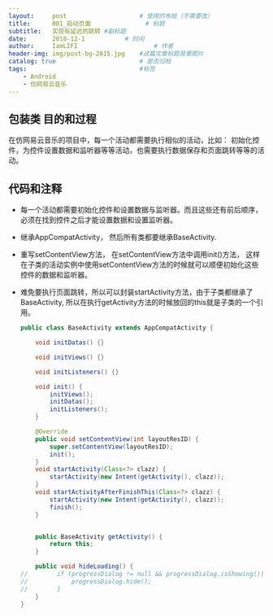 ```yaml
---
layout:     post                    # 使用的布局（不需要改）
title:      001_启动页面               # 标题
subtitle:   实现有延迟的跳转 #副标题
date:       2018-12-1           # 时间
author:     IamLIFI                     # 作者
header-img: img/post-bg-2015.jpg    #这篇文章标题背景图片
catalog: true                       # 是否归档
tags:                               #标签
    - Android
    - 仿网易云音乐
---
```


## 包装类 目的和过程


在仿网易云音乐的项目中，每一个活动都需要执行相似的活动，比如： 初始化控件，为控件设置数据和监听器等等活动，也需要执行数据保存和页面跳转等等的活动。

## 代码和注释
- 每一个活动都需要初始化控件和设置数据与监听器。而且这些还有前后顺序，必须在找到控件之后才能设置数据和设置监听器。
- 继承AppCompatActivity， 然后所有类都要继承BaseActivity.
- 重写setContentView方法， 在setContentView方法中调用init()方法， 这样在子类的活动实例中使用setContentView方法的时候就可以顺便初始化这些控件的数据和监听器。
- 难免要执行页面跳转，所以可以封装startActivity方法，由于子类都继承了BaseActivity, 所以在执行getActivity方法的时候放回的this就是子类的一个引用。



  ```java  
  public class BaseActivity extends AppCompatActivity {

      void initDatas() {}

      void initViews() {}

      void initListeners() {}

      void init() {
          initViews();
          initDatas();
          initListeners();
      }

      @Override
      public void setContentView(int layoutResID) {
          super.setContentView(layoutResID);
          init();
      }
      void startActivity(Class<?> clazz) {
          startActivity(new Intent(getActivity(), clazz));
      }
      void startActivityAfterFinishThis(Class<?> clazz) {
          startActivity(new Intent(getActivity(), clazz));
          finish();
      }


      public BaseActivity getActivity() {
          return this;
      }

      public void hideLoading() {
  //        if (progressDialog != null && progressDialog.isShowing()) {
  //            progressDialog.hide();
  //        }
      }
  }

  ```
